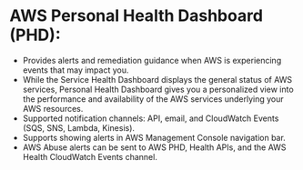 # AWS Personal Health Dashboard (PHD):
- Provides alerts and remediation guidance when AWS is experiencing events that may impact you. 
- While the Service Health Dashboard displays the general status of AWS services, Personal Health Dashboard gives you a personalized view into the performance and availability of the AWS services underlying your AWS resources.
- Supported notification channels: API, email, and CloudWatch Events (SQS, SNS, Lambda, Kinesis).
- Supports showing alerts in AWS Management Console navigation bar.
- AWS Abuse alerts can be sent to AWS PHD, Health APIs, and the AWS Health CloudWatch Events channel. 
